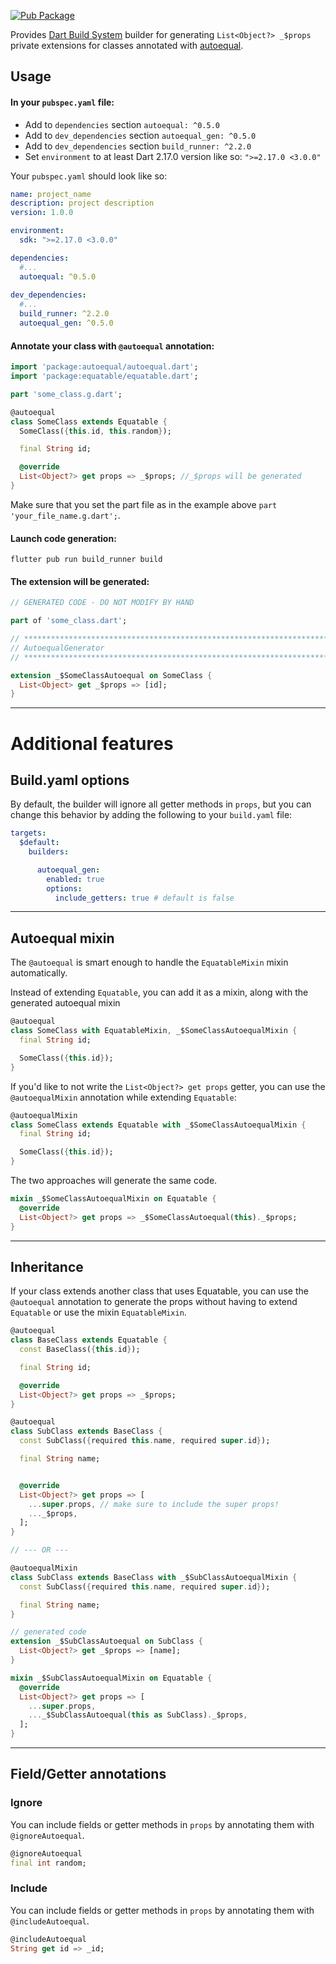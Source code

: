 [![Pub Package](https://img.shields.io/pub/v/autoequal.svg)](https://pub.dev/packages/autoequal)

Provides [Dart Build System](https://pub.dev/packages/build) builder for generating `List<Object?> _$props` private extensions for classes annotated with [autoequal](https://pub.dev/packages/autoequal).

## Usage

#### In your `pubspec.yaml` file:
- Add to `dependencies` section `autoequal: ^0.5.0`
- Add to `dev_dependencies` section `autoequal_gen: ^0.5.0`
- Add to `dev_dependencies` section `build_runner: ^2.2.0`
- Set `environment` to at least Dart 2.17.0 version like so: `">=2.17.0 <3.0.0"`

Your `pubspec.yaml` should look like so:

```yaml
name: project_name
description: project description
version: 1.0.0

environment:
  sdk: ">=2.17.0 <3.0.0"

dependencies:
  #...
  autoequal: ^0.5.0
  
dev_dependencies:
  #...
  build_runner: ^2.2.0
  autoequal_gen: ^0.5.0
```

#### Annotate your class with `@autoequal` annotation:

```dart
import 'package:autoequal/autoequal.dart';
import 'package:equatable/equatable.dart';

part 'some_class.g.dart';

@autoequal
class SomeClass extends Equatable {
  SomeClass({this.id, this.random});

  final String id;

  @override
  List<Object?> get props => _$props; //_$props will be generated
}
```

Make sure that you set the part file as in the example above `part 'your_file_name.g.dart';`.

#### Launch code generation:

```
flutter pub run build_runner build
```

#### The extension will be generated:

```dart
// GENERATED CODE - DO NOT MODIFY BY HAND

part of 'some_class.dart';

// **************************************************************************
// AutoequalGenerator
// **************************************************************************

extension _$SomeClassAutoequal on SomeClass {
  List<Object> get _$props => [id];
}

```

---

# Additional features

## Build.yaml options

By default, the builder will ignore all getter methods in `props`, but you can change this behavior by adding the following to your `build.yaml` file:

```yaml
targets:
  $default:
    builders:

      autoequal_gen:
        enabled: true
        options:
          include_getters: true # default is false
```

---

## Autoequal mixin

The `@autoequal` is smart enough to handle the `EquatableMixin` mixin automatically.

Instead of extending `Equatable`, you can add it as a mixin, along with the generated autoequal mixin

```dart
@autoequal
class SomeClass with EquatableMixin, _$SomeClassAutoequalMixin {
  final String id;

  SomeClass({this.id});
}
```

If you'd like to not write the `List<Object?> get props` getter, you can use the `@autoequalMixin` annotation while extending `Equatable`:

```dart
@autoequalMixin
class SomeClass extends Equatable with _$SomeClassAutoequalMixin {
  final String id;

  SomeClass({this.id});
}
```

The two approaches will generate the same code.

```dart
mixin _$SomeClassAutoequalMixin on Equatable {
  @override
  List<Object?> get props => _$SomeClassAutoequal(this)._$props;
}
```

---


## Inheritance

If your class extends another class that uses Equatable, you can use the `@autoequal` annotation to generate the props without having to extend `Equatable` or use the mixin `EquatableMixin`.

```dart
@autoequal
class BaseClass extends Equatable {
  const BaseClass({this.id});

  final String id;

  @override
  List<Object?> get props => _$props;
}

@autoequal
class SubClass extends BaseClass {
  const SubClass({required this.name, required super.id});

  final String name;


  @override
  List<Object?> get props => [
    ...super.props, // make sure to include the super props!
    ..._$props,
  ];
}

// --- OR ---

@autoequalMixin
class SubClass extends BaseClass with _$SubClassAutoequalMixin {
  const SubClass({required this.name, required super.id});

  final String name;
}

// generated code
extension _$SubClassAutoequal on SubClass {
  List<Object?> get _$props => [name];
}

mixin _$SubClassAutoequalMixin on Equatable {
  @override
  List<Object?> get props => [
    ...super.props,
    ..._$SubClassAutoequal(this as SubClass)._$props,
  ];
}
```

---

## Field/Getter annotations

### Ignore

You can include fields or getter methods in `props` by annotating them with `@ignoreAutoequal`.

```dart
@ignoreAutoequal
final int random;
```

### Include

You can include fields or getter methods in `props` by annotating them with `@includeAutoequal`.

```dart
@includeAutoequal
String get id => _id;
```
